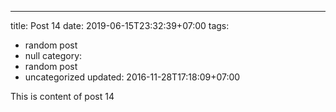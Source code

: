 ---
title: Post 14
date: 2019-06-15T23:32:39+07:00
tags:
  - random post
  - null
category:
  - random post
  - uncategorized
updated: 2016-11-28T17:18:09+07:00

This is content of post 14